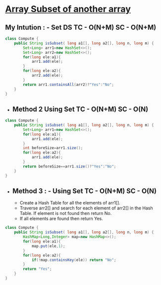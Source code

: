 # **[Array Subset of another array](https://leetcode.com/problems/majority-element-ii/)**

## My Intution : - Set DS TC - O(N+M) SC - O(N+M)
```java
class Compute {
    public String isSubset( long a1[], long a2[], long n, long m) {
        Set<Long> arr1=new HashSet<>();
        Set<Long> arr2=new HashSet<>();
        for(long ele:a1){
            arr1.add(ele);
        }
        for(long ele:a2){
            arr2.add(ele);
        }
        return arr1.containsAll(arr2)?"Yes":"No";
    }
}
```
- ## Method 2 Using Set TC - O(N+M) SC - O(N)
```java
class Compute {
    public String isSubset( long a1[], long a2[], long n, long m) {
        Set<Long> arr1=new HashSet<>();
        for(long ele:a1){
            arr1.add(ele);
        }
        int beforeSize=arr1.size();
        for(long ele:a2){
            arr1.add(ele);
        }
        return beforeSize==arr1.size()?"Yes":"No";
    }
}
```

- ## Method 3 : - Using Set TC - O(N+M) SC - O(N)
    - Create a Hash Table for all the elements of arr1[].
    - Traverse arr2[] and search for each element of arr2[] in the Hash Table. If element is not found then return No.
    - If all elements are found then return Yes.
```java
class Compute {
    public String isSubset( long a1[], long a2[], long n, long m) {
        HashMap<Long,Integer> map=new HashMap<>();
        for(long ele:a1){
            map.put(ele,1);
        }
        for(long ele:a2){
            if(!map.containsKey(ele)) return "No";
        }
        return "Yes";
    }
}
```
